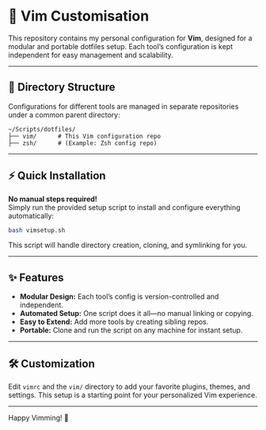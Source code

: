 # 🚀 Vim Customisation

This repository contains my personal configuration for **Vim**, designed for a modular and portable dotfiles setup. Each tool’s configuration is kept independent for easy management and scalability.



---

## 📁 Directory Structure

Configurations for different tools are managed in separate repositories under a common parent directory:

```
~/Scripts/dotfiles/
├── vim/      # This Vim configuration repo
├── zsh/      # (Example: Zsh config repo)
```

---

## ⚡️ Quick Installation

**No manual steps required!**  
Simply run the provided setup script to install and configure everything automatically:

```sh
bash vimsetup.sh
```

This script will handle directory creation, cloning, and symlinking for you.

---

## ✨ Features

- **Modular Design:** Each tool’s config is version-controlled and independent.
- **Automated Setup:** One script does it all—no manual linking or copying.
- **Easy to Extend:** Add more tools by creating sibling repos.
- **Portable:** Clone and run the script on any machine for instant setup.

---

## 🛠️ Customization

Edit `vimrc` and the `vim/` directory to add your favorite plugins, themes, and settings. This setup is a starting point for your personalized Vim experience.

---

Happy Vimming! 🎉

